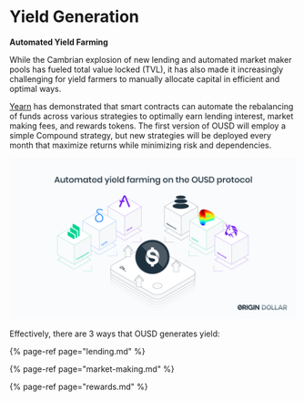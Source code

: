 # Yield Generation

**Automated Yield Farming**

While the Cambrian explosion of new lending and automated market maker pools has fueled total value locked \(TVL\), it has also made it increasingly challenging for yield farmers to manually allocate capital in efficient and optimal ways.

[Yearn](https://yearn.finance/) has demonstrated that smart contracts can automate the rebalancing of funds across various strategies to optimally earn lending interest, market making fees, and rewards tokens. The first version of OUSD will employ a simple Compound strategy, but new strategies will be deployed every month that maximize returns while minimizing risk and dependencies.

![](../../.gitbook/assets/ousd_docs_graphics_1.png)

Effectively, there are 3 ways that OUSD generates yield: 

{% page-ref page="lending.md" %}

{% page-ref page="market-making.md" %}

{% page-ref page="rewards.md" %}







